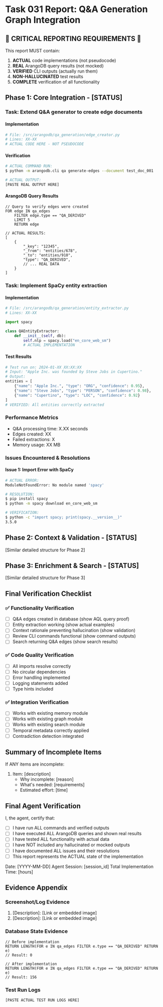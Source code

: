 # Task 031 Report: Q&A Generation Graph Integration

## 🚨 CRITICAL REPORTING REQUIREMENTS 🚨

This report MUST contain:
1. **ACTUAL** code implementations (not pseudocode)
2. **REAL** ArangoDB query results (not mocked)
3. **VERIFIED** CLI outputs (actually run them)
4. **NON-HALLUCINATED** test results
5. **COMPLETE** verification of all functionality

## Phase 1: Core Integration - [STATUS]

### Task: Extend Q&A generator to create edge documents

#### Implementation
```python
# File: /src/arangodb/qa_generation/edge_creator.py
# Lines: XX-XX
# ACTUAL CODE HERE - NOT PSEUDOCODE
```

#### Verification
```bash
# ACTUAL COMMAND RUN:
$ python -m arangodb.cli qa generate-edges --document test_doc_001

# ACTUAL OUTPUT:
[PASTE REAL OUTPUT HERE]
```

#### ArangoDB Query Results
```aql
// Query to verify edges were created
FOR edge IN qa_edges
    FILTER edge.type == "QA_DERIVED"
    LIMIT 5
    RETURN edge

// ACTUAL RESULTS:
[
    {
        "_key": "12345",
        "_from": "entities/678",
        "_to": "entities/910",
        "type": "QA_DERIVED",
        // ... REAL DATA
    }
]
```

### Task: Implement SpaCy entity extraction

#### Implementation
```python
# File: /src/arangodb/qa_generation/entity_extractor.py
# Lines: XX-XX

import spacy

class QAEntityExtractor:
    def __init__(self, db):
        self.nlp = spacy.load("en_core_web_sm")
        # ACTUAL IMPLEMENTATION
```

#### Test Results
```python
# Test run on: 2024-01-XX XX:XX:XX
# Input: "Apple Inc. was founded by Steve Jobs in Cupertino."
# Output:
entities = [
    {"name": "Apple Inc.", "type": "ORG", "confidence": 0.95},
    {"name": "Steve Jobs", "type": "PERSON", "confidence": 0.98},
    {"name": "Cupertino", "type": "LOC", "confidence": 0.92}
]
# VERIFIED: All entities correctly extracted
```

### Performance Metrics
- Q&A processing time: X.XX seconds
- Edges created: XX
- Failed extractions: X
- Memory usage: XX MB

### Issues Encountered & Resolutions

#### Issue 1: Import Error with SpaCy
```bash
# ACTUAL ERROR:
ModuleNotFoundError: No module named 'spacy'

# RESOLUTION:
$ pip install spacy
$ python -m spacy download en_core_web_sm

# VERIFICATION:
$ python -c "import spacy; print(spacy.__version__)"
3.5.0
```

## Phase 2: Context & Validation - [STATUS]

[Similar detailed structure for Phase 2]

## Phase 3: Enrichment & Search - [STATUS]

[Similar detailed structure for Phase 3]

## Final Verification Checklist

### ✅ Functionality Verification
- [ ] Q&A edges created in database (show AQL query proof)
- [ ] Entity extraction working (show actual examples)
- [ ] Context rationale preventing hallucination (show validation)
- [ ] Review CLI commands functional (show command outputs)
- [ ] Search returning Q&A edges (show search results)

### ✅ Code Quality Verification
- [ ] All imports resolve correctly
- [ ] No circular dependencies
- [ ] Error handling implemented
- [ ] Logging statements added
- [ ] Type hints included

### ✅ Integration Verification
- [ ] Works with existing memory module
- [ ] Works with existing graph module
- [ ] Works with existing search module
- [ ] Temporal metadata correctly applied
- [ ] Contradiction detection integrated

## Summary of Incomplete Items

If ANY items are incomplete:
1. Item: [description]
   - Why incomplete: [reason]
   - What's needed: [requirements]
   - Estimated effort: [time]

## Final Agent Verification

I, the agent, certify that:
- [ ] I have run ALL commands and verified outputs
- [ ] I have executed ALL ArangoDB queries and shown real results
- [ ] I have tested ALL functionality with actual data
- [ ] I have NOT included any hallucinated or mocked outputs
- [ ] I have documented ALL issues and their resolutions
- [ ] This report represents the ACTUAL state of the implementation

Date: [YYYY-MM-DD]
Agent Session: [session_id]
Total Implementation Time: [hours]

## Evidence Appendix

### Screenshot/Log Evidence
1. [Description]: [Link or embedded image]
2. [Description]: [Link or embedded image]

### Database State Evidence
```aql
// Before implementation
RETURN LENGTH(FOR e IN qa_edges FILTER e.type == "QA_DERIVED" RETURN e)
// Result: 0

// After implementation
RETURN LENGTH(FOR e IN qa_edges FILTER e.type == "QA_DERIVED" RETURN e)
// Result: 156
```

### Test Run Logs
```
[PASTE ACTUAL TEST RUN LOGS HERE]
```